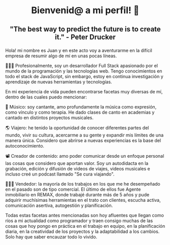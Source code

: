 # <p align="center">Bienvenid@ a mi perfil! 👋</p>

## <p align="center">"The best way to predict the future is to create it." - Peter Drucker</font></p>



Hola! mi nombre es Juan y en este acto voy a aventurarme en la difícil empresa de resumir algo de mí en unas pocas líneas.

👨🏻‍💻 Profesionalmente, soy un desarrollador Full Stack apasionado por el mundo de la programación y las tecnologías web. Tengo conocimientos en todo el stack de JavaScript, sin embargo, estoy en continua investigación y aprendizaje de nuevas herramientas y tecnologías.

En mi experiencia de vida pueden encontrarse facetas muy diversas de mí, dentro de las cuales puedo mencionar:

🎸 Músico: soy cantante, amo profundamente la música como expresión, como vínculo y como terapia. He dado clases de canto en academias y cantado en distintos proyectos musicales.

🌎 Viajero: he tenido la oportunidad de conocer diferentes partes del mundo, vivir su cultura, acercarme a su gente y expandir mis límites de una manera única. Considero que abrirse a nuevas experiencias es la base del autoconocimiento.

📽️ Creador de contenido: amo poder comunicar desde un enfoque personal las cosas que considero que aportan valor. Soy un autodidacta en la grabación, edición y difusión de videos de viajes, videos musicales e incluso creé un podcast llamado "Se cura viajando".

👨🏻‍💼 Vendedor: la mayoría de los trabajos en los que me he desempeñado en el pasado son de tipo comercial. El último de ellos fue Agente inmobiliario en REMAX, donde trabajé durante más de 5 años y pude adquirir muchísimas herramientas en el trato con clientes, escucha activa, comunicación asertiva, autogestión y planificación.

Todas estas facetas antes mencionadas son hoy afluentes que llegan como ríos a mi actualidad como programador y traen consigo muchas de las cosas que hoy pongo en práctica en el trabajo en equipo, en la planificación diaria, en la creatividad de los proyectos y la adaptabilidad a los cambios. Solo hay que saber encauzar todo lo vivido.

